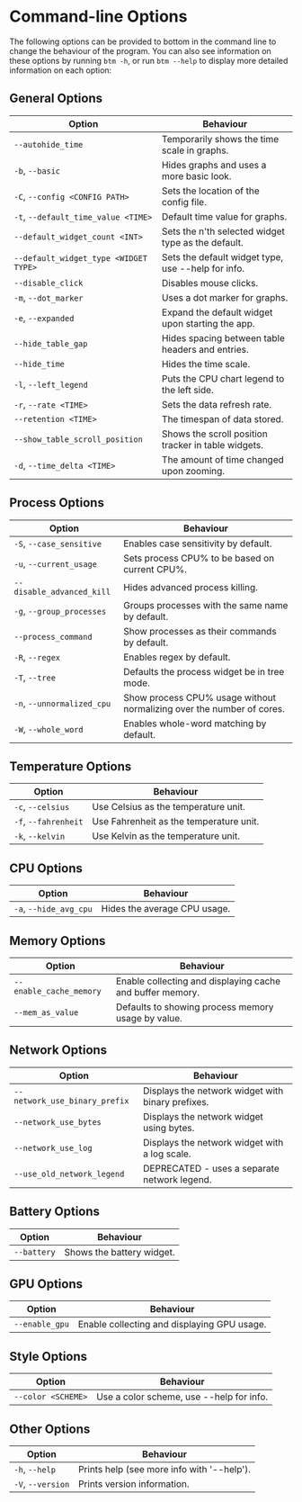 # Command-line Options

The following options can be provided to bottom in the command line to change the behaviour of the program. You can also
see information on these options by running `btm -h`, or run `btm --help` to display more detailed information on each option:

## General Options

| Option                                | Behaviour                                           |
| ------------------------------------- | --------------------------------------------------- |
| `--autohide_time`                     | Temporarily shows the time scale in graphs.         |
| `-b`, `--basic`                       | Hides graphs and uses a more basic look.            |
| `-C`, `--config <CONFIG PATH>`        | Sets the location of the config file.               |
| `-t`, `--default_time_value <TIME>`   | Default time value for graphs.                      |
| `--default_widget_count <INT>`        | Sets the n'th selected widget type as the default.  |
| `--default_widget_type <WIDGET TYPE>` | Sets the default widget type, use --help for info.  |
| `--disable_click`                     | Disables mouse clicks.                              |
| `-m`, `--dot_marker`                  | Uses a dot marker for graphs.                       |
| `-e`, `--expanded`                    | Expand the default widget upon starting the app.    |
| `--hide_table_gap`                    | Hides spacing between table headers and entries.    |
| `--hide_time`                         | Hides the time scale.                               |
| `-l`, `--left_legend`                 | Puts the CPU chart legend to the left side.         |
| `-r`, `--rate <TIME>`                 | Sets the data refresh rate.                         |
| `--retention <TIME>`                  | The timespan of data stored.                        |
| `--show_table_scroll_position`        | Shows the scroll position tracker in table widgets. |
| `-d`, `--time_delta <TIME>`           | The amount of time changed upon zooming.            |

## Process Options

| Option                     | Behaviour                                                             |
| -------------------------- | --------------------------------------------------------------------- |
| `-S`, `--case_sensitive`   | Enables case sensitivity by default.                                  |
| `-u`, `--current_usage`    | Sets process CPU% to be based on current CPU%.                        |
| `--disable_advanced_kill`  | Hides advanced process killing.                                       |
| `-g`, `--group_processes`  | Groups processes with the same name by default.                       |
| `--process_command`        | Show processes as their commands by default.                          |
| `-R`, `--regex`            | Enables regex by default.                                             |
| `-T`, `--tree`             | Defaults the process widget be in tree mode.                          |
| `-n`, `--unnormalized_cpu` | Show process CPU% usage without normalizing over the number of cores. |
| `-W`, `--whole_word`       | Enables whole-word matching by default.                               |

## Temperature Options

| Option               | Behaviour                               |
| -------------------- | --------------------------------------- |
| `-c`, `--celsius`    | Use Celsius as the temperature unit.    |
| `-f`, `--fahrenheit` | Use Fahrenheit as the temperature unit. |
| `-k`, `--kelvin`     | Use Kelvin as the temperature unit.     |

## CPU Options

| Option                 | Behaviour                    |
| ---------------------- | ---------------------------- |
| `-a`, `--hide_avg_cpu` | Hides the average CPU usage. |

## Memory Options

| Option                  | Behaviour                                                 |
| ----------------------- | --------------------------------------------------------- |
| `--enable_cache_memory` | Enable collecting and displaying cache and buffer memory. |
| `--mem_as_value`        | Defaults to showing process memory usage by value.        |

## Network Options

| Option                        | Behaviour                                         |
| ----------------------------- | ------------------------------------------------- |
| `--network_use_binary_prefix` | Displays the network widget with binary prefixes. |
| `--network_use_bytes`         | Displays the network widget using bytes.          |
| `--network_use_log`           | Displays the network widget with a log scale.     |
| `--use_old_network_legend`    | DEPRECATED - uses a separate network legend.      |

## Battery Options

| Option      | Behaviour                 |
| ----------- | ------------------------- |
| `--battery` | Shows the battery widget. |

## GPU Options

| Option         | Behaviour                                   |
| -------------- | ------------------------------------------- |
| `--enable_gpu` | Enable collecting and displaying GPU usage. |

## Style Options

| Option                   | Behaviour                                |
| ------------------------ | ---------------------------------------- |
| `--color <SCHEME>` | Use a color scheme, use --help for info. |

## Other Options

| Option            | Behaviour                                  |
| ----------------- | ------------------------------------------ |
| `-h`, `--help`    | Prints help (see more info with '--help'). |
| `-V`, `--version` | Prints version information.                |
